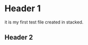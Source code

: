 

# Header 1
it is my first test file created in stacked. 
## Header 2 
<!--stackedit_data:
eyJoaXN0b3J5IjpbMTU5ODg5NTc2N119
-->